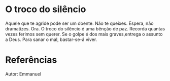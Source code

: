 # O troco do silêncio
Aquele que te agride pode ser um doente. Não te queixes. Espera, não dramatizes. Ora. O troco do silêncio é uma bênção de paz. Recorda quantas vezes ferimos sem querer. Se o golpe é dos mais graves,entrega o assunto a Deus. Para sanar o mal, bastar-se-á viver. 


# Referências
Autor: Emmanuel
